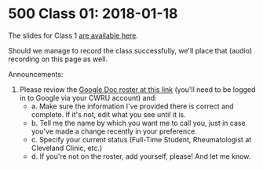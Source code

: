# 500 Class 01: 2018-01-18

The slides for Class 1 [are available here](https://github.com/THOMASELOVE/500-2018/blob/master/slides/class01/500_2018_slides_class01.pdf).

Should we manage to record the class successfully, we'll place that (audio) recording on this page as well.

Announcements:

1. Please review the [Google Doc roster at this link](https://docs.google.com/spreadsheets/d/1Dgaz8HkJEJYK_y5780pfym0WNSviyySFjfD94hh82aw/edit?usp=sharing) (you'll need to be logged in to Google via your CWRU account) and: 
    - a. Make sure the information I've provided there is correct and complete. If it's not, edit what you see until it is.
    - b. Tell me the name by which you want me to call you, just in case you've made a change recently in your preference.
    - c. Specify your current status (Full-Time Student, Rheumatologist at Cleveland Clinic, etc.)
    - d. If you're not on the roster, add yourself, please! And let me know.

 
